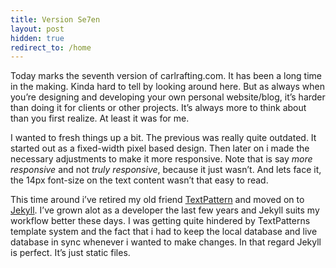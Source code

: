 ```yaml
---
title: Version Se7en
layout: post
hidden: true
redirect_to: /home
---
```


Today marks the seventh version of carlrafting.com. It has been a long
time in the making. Kinda hard to tell by looking around here. But as
always when you’re designing and developing your own personal
website/blog, it’s harder than doing it for clients or other projects.
It’s always more to think about than you first realize. At least it was
for me.

I wanted to fresh things up a bit. The previous was really quite
outdated. It started out as a fixed-width pixel based design. Then later
on i made the necessary adjustments to make it more responsive. Note
that is say *more responsive* and not *truly responsive*, because it
just wasn’t. And lets face it, the 14px font-size on the text content
wasn’t that easy to read.

This time around i’ve retired my old friend
[TextPattern](http://textpattern.com) and moved on to
[Jekyll](http://jekyllrb.com). I’ve grown alot as a developer the last
few years and Jekyll suits my workflow better these days. I was getting
quite hindered by TextPatterns template system and the fact that i had
to keep the local database and live database in sync whenever i wanted
to make changes. In that regard Jekyll is perfect. It’s just static
files.
